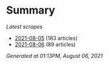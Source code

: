 # Summary
*Latest scrapes*
* [2021-08-05](https://github.com/nuuuwan/news_lk/blob/data/news_lk.2021-08-05.json) (183 articles)
* [2021-08-06](https://github.com/nuuuwan/news_lk/blob/data/news_lk.2021-08-06.json) (89 articles)

*Generated at 01:13PM, August 06, 2021*